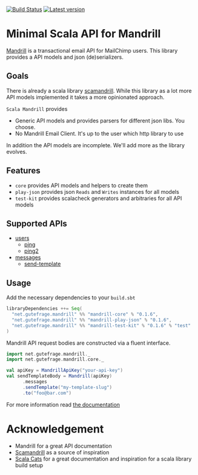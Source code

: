 [![Build Status](https://travis-ci.org/gutefrage/scala-mandrill.svg?branch=master)](https://travis-ci.org/gutefrage/scala-mandrill)
[![Latest version](https://index.scala-lang.org/gutefrage/scala-mandrill/mandrill-core/latest.svg?color=blue)](https://index.scala-lang.org/gutefrage/scala-mandrill)

# Minimal Scala API for Mandrill

[Mandrill](http://mandrill.com/) is a transactional email API for MailChimp users.
This library provides a API models and json (de)serializers.

## Goals

There is already a scala library [scamandrill](https://github.com/dzsessona/scamandrill).
While this library as a lot more API models implemented it takes a more opinionated approach.
 
`Scala Mandrill` provides

- Generic API models and provides parsers for different json libs. You choose.
- No Mandrill Email Client. It's up to the user which http library to use

In addition the API models are incomplete. We'll add more as the library evolves.


## Features

- `core` provides API models and helpers to create them
- `play-json` provides json `Reads` and `Writes` instances for all models
- `test-kit` provides scalacheck generators and arbitraries for all API models

## Supported APIs

- [users](https://mandrillapp.com/api/docs/users.JSON.html)
  - [ping](https://mandrillapp.com/api/docs/users.JSON.html#method=ping)
  - [ping2](https://mandrillapp.com/api/docs/users.JSON.html#method=ping2)
- [messages](https://mandrillapp.com/api/docs/messages.JSON.html)
  - [send-template](https://mandrillapp.com/api/docs/messages.JSON.html#method=send-template)

## Usage

Add the necessary dependencies to your `build.sbt`

```scala
libraryDependencies ++= Seq(
  "net.gutefrage.mandrill" %% "mandrill-core" % "0.1.6",
  "net.gutefrage.mandrill" %% "mandrill-play-json" % "0.1.6",
  "net.gutefrage.mandrill" %% "mandrill-test-kit" % "0.1.6" % "test"
)
```

Mandrill API request bodies are constructed via a fluent interface.

```scala
import net.gutefrage.mandrill._
import net.gutefrage.mandrill.core._

val apiKey = MandrillApiKey("your-api-key")
val sendTemplateBody = Mandrill(apiKey)
      .messages
      .sendTemplate("my-template-slug")
      .to("foo@bar.com")
```

For more information read [the documentation](https://gutefrage.github.io/scala-mandrill)

# Acknowledgement

- Mandrill for a great API documentation
- [Scamandrill](https://github.com/dzsessona/scamandrill) as a source of inspiration
- [Scala Cats](https://github.com/typelevel/cats) for a great documentation and inspiration for a scala library build setup
